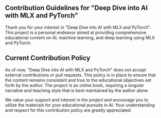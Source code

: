 ## Contribution Guidelines for "Deep Dive into AI with MLX and PyTorch"

Thank you for your interest in "Deep Dive into AI with MLX and PyTorch". This project is a personal endeavor aimed at providing comprehensive educational content on AI, machine learning, and deep learning using MLX and PyTorch.

## Current Contribution Policy

As of now, "Deep Dive into AI with MLX and PyTorch" does not accept external contributions or pull requests. This policy is in place to ensure that the content remains consistent and true to the educational objectives set forth by the author. The project is an online book, requiring a singular narrative and teaching style that is best maintained by the author alone.

We value your support and interest in the project and encourage you to utilize the materials for your educational pursuits in AI. Your understanding and respect for this contribution policy are greatly appreciated.